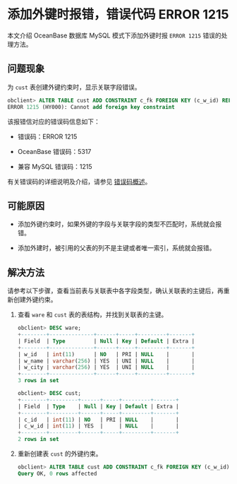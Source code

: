 # 添加外键时报错，错误代码 ERROR 1215

本文介绍 OceanBase 数据库 MySQL 模式下添加外键时报 `ERROR 1215` 错误的处理方法。

## 问题现象

为 `cust` 表创建外键约束时，显示关联字段错误。

```sql
obclient> ALTER TABLE cust ADD CONSTRAINT c_fk FOREIGN KEY (c_w_id) REFERENCES ware(w_name);
ERROR 1215 (HY000): Cannot add foreign key constraint
```

该报错信对应的错误码信息如下：

* 错误码：ERROR 1215

* OceanBase 错误码：5317

* 兼容 MySQL 错误码：1215

有关错误码的详细说明及介绍，请参见 [错误码概述](../../../../7.reference/9.error-code/6.error-code-of-mysql-mode/1.use-error-information-of-mysql-mode.md)。

## 可能原因

* 添加外键约束时，如果外键的字段与关联字段的类型不匹配时，系统就会报错。

* 添加外建时，被引用的父表的列不是主键或者唯一索引，系统就会报错。

## 解决方法

请参考以下步骤，查看当前表与关联表中各字段类型，确认关联表的主键后，再重新创建外键约束。

1. 查看 `ware` 和 `cust` 表的表结构，并找到关联表的主键。

   ```sql
   obclient> DESC ware;
   +--------+--------------+------+-----+---------+-------+
   | Field  | Type         | Null | Key | Default | Extra |
   +--------+--------------+------+-----+---------+-------+
   | w_id   | int(11)      | NO   | PRI | NULL    |       |
   | w_name | varchar(256) | YES  | UNI | NULL    |       |
   | w_city | varchar(256) | YES  | UNI | NULL    |       |
   +--------+--------------+------+-----+---------+-------+
   3 rows in set

   obclient> DESC cust;
   +--------+---------+------+-----+---------+-------+
   | Field  | Type    | Null | Key | Default | Extra |
   +--------+---------+------+-----+---------+-------+
   | c_id   | int(11) | NO   | PRI | NULL    |       |
   | c_w_id | int(11) | YES  |     | NULL    |       |
   +--------+---------+------+-----+---------+-------+
   2 rows in set
   ```

2. 重新创建表 `cust` 的外键约束。

   ```sql
   obclient> ALTER TABLE cust ADD CONSTRAINT c_fk FOREIGN KEY (c_w_id) REFERENCES ware(w_id);
   Query OK, 0 rows affected
   ```
